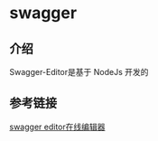 # swagger

## 介绍
Swagger-Editor是基于 NodeJs 开发的


## 参考链接
[swagger editor在线编辑器](http://editor.swagger.io)
